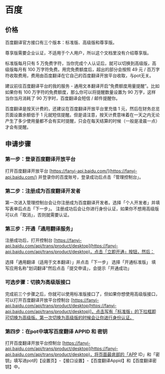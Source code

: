 # 百度
## 价格
百度翻译官方接口有三个版本：标准版、高级版和尊享版。

尊享版需要企业认证，不适用于个人用户，所以这个文档里没有介绍尊享版。

标准版每月只有 5 万免费字符，当你完成个人认证后，就可以切换到高级版，高级版每月有 100 万字符免费。用完免费额度后，超出的部分会按照 49 元 / 百万字符收取费用，费用由百度翻译在它自己的百度翻译开放平台收取，与pot无关。

建议前往百度翻译平台的我的服务 - 通用文本翻译开启“免费额度用量提醒”。比如如果你有 100 万字符的免费额度，那么你可以将提醒数量设置为 90 万字，这样当你当月消耗了 90 万字时，百度翻译会短信 / 邮件提醒你。

百度翻译是按天计费的，还建议在百度翻译开放平台里充值 1 元，然后在财务总览页面设置余额低于 1 元就短信提醒。但是请注意，按天计费意味着在一天之内无论产生了多少使用量都不会有实时提醒，只会在每天结算的时候（一般是凌晨一点）才会有提醒。

## 申请步骤
### 第一步：登录百度翻译开放平台
打开百度翻译开放平台 [https://fanyi-api.baidu.com/](https://fanyi-api.baidu.com/) 并登录你的百度账号，登录成功后点击「管理控制台」。

### 第二步：注册成为百度翻译开发者
第一次进入管理控制台会让你注册成为百度翻译开发者。选择「个人开发者」并填写表单后点击「下一步」。
注册成功后会让你进行身份认证，如果你不想用高级版可以点「取消」，否则就需要认证。

### 第三步：开通「通用翻译服务」
注册成功后，打开控制台 [https://fanyi-api.baidu.com/api/trans/product/desktop](https://fanyi-api.baidu.com/api/trans/product/desktop)，点击「立即开通」按钮，然后：

选择「通用翻译（适用于文本翻译）」并点击「下一步」
选择「开通标准版」
填写应用名称"划词翻译"然后点击「提交申请」，会提示「开通成功」

### 可选步骤：切换为高级版接口
完成前三个步骤之后，你就可以使用标准版接口了，但如果你想使用高级版接口，可以打开百度翻译开放平台控制台 [https://fanyi-api.baidu.com/api/trans/product/desktop(https://fanyi-api.baidu.com/api/trans/product/desktop)]，点击写有「标准版」的下拉框即可切换为高级版。第一次切换为高级版的时候会让你进行身份认证。

### 第四步：在pot中填写百度翻译 APPID 和 密钥
打开百度翻译开放平台控制台 [https://fanyi-api.baidu.com/api/trans/product/desktop](https://fanyi-api.baidu.com/api/trans/product/desktop)，将页面最底部的「APP ID」和「密钥」填写进pot的【设置页】-【接口设置】-【百度翻译Appid】和【百度翻译密钥】中。